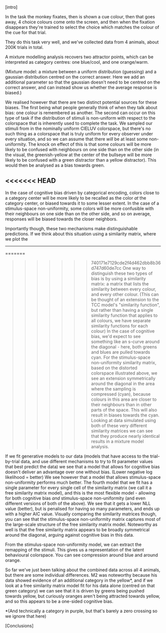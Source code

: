 [intro]

In the task the monkey fixates, then is shown a cue colour, then that goes away, 4 choice colours come onto the screen, and then when the fixation disappears they're trained to select the choice which matches the colour of the cue for that trial.

They do this task very well, and we've collected data from 4 animals, about 200K trials in total.

A mixture modelling analysis recovers two attractor points, which can be interpreted as category centres: one blue/cool, and one orange/warm.

(Mixture model: a mixture between a uniform distribution (guessing) and a gaussian distribution centred on the correct answer. Here we add an additional parameter so that the gaussian doesn't need to be centred on the correct answer, and can instead show us whether the average response is biased.)

We realised however that there are two distinct potential sources for these biases.
The first being what people generally think of when they talk about bias: one colour is remembered as another.
The second can occur on this type of task if the distribution of stimuli is non-uniform with respect to the colorspace that is inherently used to complete the task. 
We sampled our stimuli from in the nominally uniform CIELUV colorspace, but there's no such thing as a colorspace that is truly uniform for every observer under every situation, and so we can assume that there *will* be at least some non-uniformity.
The knock on effect of this is that some colours will be more likely to be confused with neighbours on one side than on the other side (in the visual, the greenish-yellow at the center of the bullseye will be more likely to be confused with a green distractor than a yellow distractor). 
This would then be analysed as a bias towards green.

<<<<<<< HEAD
---
In the case of cognitive bias driven by categorical encoding, colors close to a category center will be more likely to be recalled as the color _at_ the category center, or biased towards it to some lesser extent.
In the case of a stimulus-space non-uniformity, some colors will be more confusible with their neighbours on one side than on the other side, and so on average, responses will be biased towards the closer neighbors.

Importantly though, these two mechanisms make distinguishable predictions.
If we think about this situation using a similarity matrix, where we plot the 

---

=======
>>>>>>> 740171e7129cde2f4d462dbb8b36d747d60de7cc
One way to distinguish these two types of bias is by using a similarity matrix: a matrix that lists the similarity between every colour, and every other colour.
(This can be thought of an extension to the TCC model's "similarity function", but rather than having a single similarity function that applies to all colours, we have separate similarity functions for each colour)
In the case of cognitive bias, we'd expect to see something like an s-curve around the diagonal - here, both greens and blues are pulled towards cyan. 
For the stimulus-space non-uniformity similarity matrix, based on the distorted colorspace illustrated above, we see an extension symmetrically around the diagonal in the area where the sampling is compressed (cyan), because colours in this area are closer to their neighbours than in other parts of the space. This will also result in biases towards the cyan.
Looking at data simulated using both of these very different similarity matrices we can see that they produce nearly identical results in a mixture model analysis.

If we fit generative models to our data (models that have access to the trial-by-trial data, and use different mechanisms to try to fit parameter values that best predict the data) we see that a model that allows for cognitive bias doesn't deliver an advantage over one without bias.
(Lower negative log likelihood = better)
We see however that a model that allows stimulus-space non-uniformity performs much better.
The fourth model that we fit has a single parameter for every single cell of the similarity matrix (we call it a free similarity matrix model), and this is the most flexible model - allowing for both cognitive bias *and* stimulus-space non-uniformity (and even different versions of both of the above). 
We see that it gets a lower NLL value (better), but is penalised for having so many parameters, and ends up with a higher AIC value.
Visually comparing the similarity matrices though, you can see that the stimulus-space non-uniformity matrix captures most of the large-scale structure of the free similarity matrix model.
Noteworthy as well is that the free similarity matrix appears to be broadly symmetrical around the diagonal, arguing against cognitive bias in this data.

From the stimulus-space non-uniformity model, we can extract the remapping of the stimuli. This gives us a representation of the latent behavioural colorspace. You can see compression around blue and around orange.

So far we've just been talking about the combined data across all 4 animals, but there are some individual differences.
M2 was noteworthy because his data showed evidence of an additional category in the yellow*, and if we look at a free similarity matrix model fit for his data alone (centred on that green category) we can see that it is driven by greens being pushed towards yellow, but curiously oranges aren't being attracted towards yellow, and so this appears to be a one-sided cognitive bias.

*(And technically a category in purple, but that's barely a zero crossing so we ignore that here)

[Conclusions]


